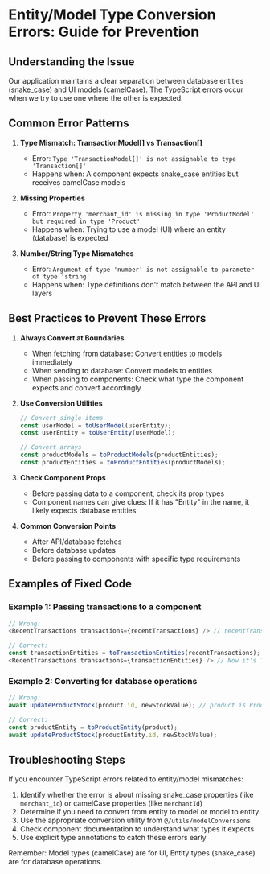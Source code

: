 
# Entity/Model Type Conversion Errors: Guide for Prevention

## Understanding the Issue

Our application maintains a clear separation between database entities (snake_case) and UI models (camelCase). 
The TypeScript errors occur when we try to use one where the other is expected.

## Common Error Patterns

1. **Type Mismatch: TransactionModel[] vs Transaction[]**
   - Error: `Type 'TransactionModel[]' is not assignable to type 'Transaction[]'`
   - Happens when: A component expects snake_case entities but receives camelCase models

2. **Missing Properties**
   - Error: `Property 'merchant_id' is missing in type 'ProductModel' but required in type 'Product'`
   - Happens when: Trying to use a model (UI) where an entity (database) is expected

3. **Number/String Type Mismatches**
   - Error: `Argument of type 'number' is not assignable to parameter of type 'string'`
   - Happens when: Type definitions don't match between the API and UI layers

## Best Practices to Prevent These Errors

1. **Always Convert at Boundaries**
   - When fetching from database: Convert entities to models immediately
   - When sending to database: Convert models to entities
   - When passing to components: Check what type the component expects and convert accordingly

2. **Use Conversion Utilities**
   ```typescript
   // Convert single items
   const userModel = toUserModel(userEntity);
   const userEntity = toUserEntity(userModel);
   
   // Convert arrays
   const productModels = toProductModels(productEntities);
   const productEntities = toProductEntities(productModels);
   ```

3. **Check Component Props**
   - Before passing data to a component, check its prop types
   - Component names can give clues: If it has "Entity" in the name, it likely expects database entities

4. **Common Conversion Points**
   - After API/database fetches
   - Before database updates
   - Before passing to components with specific type requirements

## Examples of Fixed Code

### Example 1: Passing transactions to a component
```typescript
// Wrong:
<RecentTransactions transactions={recentTransactions} /> // recentTransactions is TransactionModel[]

// Correct:
const transactionEntities = toTransactionEntities(recentTransactions);
<RecentTransactions transactions={transactionEntities} /> // Now it's Transaction[]
```

### Example 2: Converting for database operations
```typescript
// Wrong:
await updateProductStock(product.id, newStockValue); // product is ProductModel

// Correct:
const productEntity = toProductEntity(product);
await updateProductStock(productEntity.id, newStockValue);
```

## Troubleshooting Steps

If you encounter TypeScript errors related to entity/model mismatches:

1. Identify whether the error is about missing snake_case properties (like `merchant_id`) or camelCase properties (like `merchantId`)
2. Determine if you need to convert from entity to model or model to entity
3. Use the appropriate conversion utility from `@/utils/modelConversions`
4. Check component documentation to understand what types it expects
5. Use explicit type annotations to catch these errors early

Remember: Model types (camelCase) are for UI, Entity types (snake_case) are for database operations.
